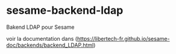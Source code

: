 # sesame-backend-ldap
Bakend LDAP pour Sesame

voir la documentation dans (https://libertech-fr.github.io/sesame-doc/backends/backend_LDAP.html)